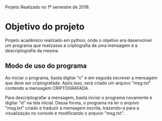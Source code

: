 Projeto Realizado no 1º semestre de 2019.

# Objetivo do projeto

Projeto acadêmico realizado em python, onde o objetivo era desenvolver um programa que realizasse a criptografia de uma mensagem e a descriptografia da mesma.

## Modo de uso do programa

Ao iniciar o programa, basta digitar "c" e em seguida escrever a mensagem que deve ser criptografada. Após isso, será criado um arquivo "msg.txt" contendo a mensagem CRIPTOGRAFADA.

Para descriptografar a mensagem, basta iniciar o programa novamente e digitar "d" na tela inicial. Dessa forma, o programa irá ler o arquivo "msg.txt" criado e traduzir a mensagem escrita, trazendo-a para a visualização no console e modificando o arquivo "msg.txt".



